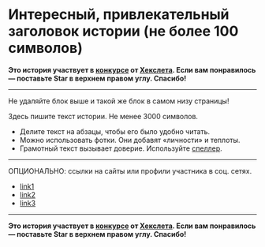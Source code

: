 # Интересный, привлекательный заголовок истории (не более 100 символов)

**Это история участвует в [конкурсе](http://mystory.hexlet.io/) от [Хекслета](https://ru.hexlet.io/). Если вам понравилось — поставьте Star в верхнем правом углу. Спасибо!**

---

Не удаляйте блок выше и такой же блок в самом низу страницы! 

Здесь пишите текст истории. Не менее 3000 символов. 

- Делите текст на абзацы, чтобы его было удобно читать.
- Можно использовать фотки. Они добавят «личности» и теплоты.
- Грамотный текст вызывает доверие. Используйте [спеллер](https://tech.yandex.ru/speller/). 

---

ОПЦИОНАЛЬНО: ссылки на сайты или профили участника в соц. сетях.
- [link1](link1)
- [link2](link2)
- [link3](link3)

---

**Это история участвует в [конкурсе](http://mystory.hexlet.io/) от [Хекслета](https://ru.hexlet.io/). Если вам понравилось — поставьте Star в верхнем правом углу. Спасибо!**
